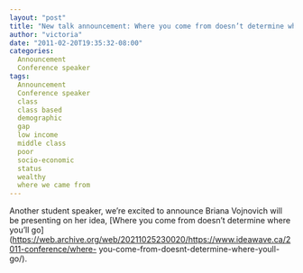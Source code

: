 ```yaml
---
layout: "post"
title: "New talk announcement: Where you come from doesn’t determine where you’ll go"
author: "victoria"
date: "2011-02-20T19:35:32-08:00"
categories:
  Announcement
  Conference speaker
tags: 
  Announcement
  Conference speaker
  class
  class based
  demographic
  gap
  low income
  middle class
  poor
  socio-economic
  status
  wealthy
  where we came from
---
```


Another student speaker, we’re excited to announce Briana Vojnovich will be
presenting on her idea, [Where you come from doesn’t determine where you’ll
go](https://web.archive.org/web/20211025230020/https://www.ideawave.ca/2011-conference/where-
you-come-from-doesnt-determine-where-youll-go/).


[//]: # (Retrieved from https://web.archive.org/web/20211020140656/https://www.ideawave.ca/new-talk-announcement-where-you-come-from-doesn%e2%80%99t-determine-where-you%e2%80%99ll-go/)